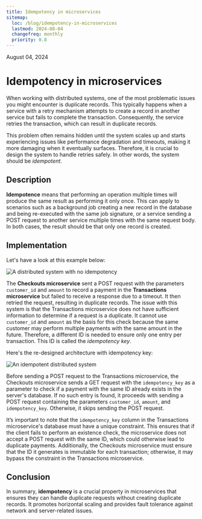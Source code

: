 ```yaml
---
title: Idempotency in microservices
sitemap:
  loc: /blog/idempotency-in-microservices
  lastmod: 2024-08-04
  changefreq: monthly
  priority: 0.8
---
```


<span class="text-cyan-500">August 04, 2024</span>

# Idempotency in microservices

<span class="inline-block bg-cyan-400 my-8 h-1 w-[5rem]"></span>

When working with distributed systems, one of the most problematic issues you might encounter is duplicate records. This typically happens when a service with a retry mechanism attempts to create a record in another service but fails to complete the transaction. Consequently, the service retries the transaction, which can result in duplicate records.

This problem often remains hidden until the system scales up and starts experiencing issues like performance degradation and timeouts, making it more damaging when it eventually surfaces. Therefore, it is crucial to design the system to handle retries safely. In other words, the system should be _idempotent_.

## Description

**Idempotence** means that performing an operation multiple times will produce the same result as performing it only once. This can apply to scenarios such as a background job creating a new record in the database and being re-executed with the same job signature, or a service sending a POST request to another service multiple times with the same request body. In both cases, the result should be that only one record is created.

## Implementation

Let's have a look at this example below:

![A distributed system with no idempotency](/img/distributed-system-with-no-idempotency.png)

The **Checkouts microservice** sent a POST request with the parameters `customer_id` and `amount` to record a payment in the **Transactions microservice** but failed to receive a response due to a timeout. It then retried the request, resulting in duplicate records. The issue with this system is that the Transactions microservice does not have sufficient information to determine if a request is a duplicate. It cannot use `customer_id` and `amount` as the basis for this check because the same customer may perform multiple payments with the same amount in the future. Therefore, a different ID is needed to ensure only one entry per transaction. This ID is called the _idempotency key_.

Here's the re-designed architecture with idempotency key:

![An idempotent distributed system](/img/an-idempotent-distributed-system.png)

Before sending a POST request to the Transactions microservice, the Checkouts microservice sends a GET request with the `idempotency_key` as a parameter to check if a payment with the same ID already exists in the server's database. If no such entry is found, it proceeds with sending a POST request containing the parameters `customer_id`, `amount`, and `idempotency_key`. Otherwise, it skips sending the POST request.

It’s important to note that the `idempotency_key` column in the Transactions microservice's database must have a unique constraint. This ensures that if the client fails to perform an existence check, the microservice does not accept a POST request with the same ID, which could otherwise lead to duplicate payments. Additionally, the Checkouts microservice must ensure that the ID it generates is immutable for each transaction; otherwise, it may bypass the constraint in the Transactions microservice.

## Conclusion

In summary, **idempotency** is a crucial property in microservices that ensures they can handle duplicate requests without creating duplicate records. It promotes horizontal scaling and provides fault tolerance against network and server-related issues.
